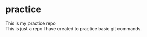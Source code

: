 # practice
This is my practice repo<br>
This is just a repo I have created to practice basic git commands.
